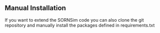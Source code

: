 ## Manual Installation

If you want to extend the SORNSim code you can also clone the git repository and manually install the packages defined in requirements.txt

